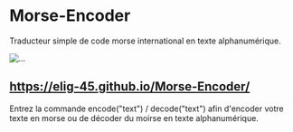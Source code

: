 # Morse-Encoder
Traducteur simple de code morse international en texte alphanumérique.

![...](https://img.shields.io/badge/python-3-blue.svg)

## https://elig-45.github.io/Morse-Encoder/
Entrez la commande encode("text") / decode("text") afin d'encoder votre texte en morse ou de décoder du moirse en texte alphanumérique.
